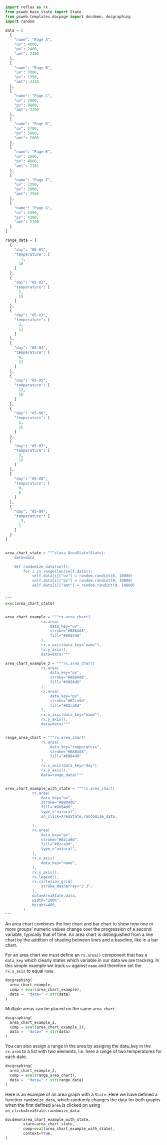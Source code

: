 ```python exec
import reflex as rx
from pcweb.base_state import State
from pcweb.templates.docpage import docdemo, docgraphing
import random

data = [
  {
    "name": "Page A",
    "uv": 4000,
    "pv": 2400,
    "amt": 2400
  },
  {
    "name": "Page B",
    "uv": 3000,
    "pv": 1398,
    "amt": 2210
  },
  {
    "name": "Page C",
    "uv": 2000,
    "pv": 9800,
    "amt": 2290
  },
  {
    "name": "Page D",
    "uv": 2780,
    "pv": 3908,
    "amt": 2000
  },
  {
    "name": "Page E",
    "uv": 1890,
    "pv": 4800,
    "amt": 2181
  },
  {
    "name": "Page F",
    "uv": 2390,
    "pv": 3800,
    "amt": 2500
  },
  {
    "name": "Page G",
    "uv": 3490,
    "pv": 4300,
    "amt": 2100
  }
]

range_data = [
  {
    "day": "05-01",
    "temperature": [
      -1,
      10
    ]
  },
  {
    "day": "05-02",
    "temperature": [
      2,
      15
    ]
  },
  {
    "day": "05-03",
    "temperature": [
      3,
      12
    ]
  },
  {
    "day": "05-04",
    "temperature": [
      4,
      12
    ]
  },
  {
    "day": "05-05",
    "temperature": [
      12,
      16
    ]
  },
  {
    "day": "05-06",
    "temperature": [
      5,
      16
    ]
  },
  {
    "day": "05-07",
    "temperature": [
      3,
      12
    ]
  },
  {
    "day": "05-08",
    "temperature": [
      0,
      8
    ]
  },
  {
    "day": "05-09",
    "temperature": [
      -3,
      5
    ]
  }
]


area_chart_state = """class AreaState(State):
    data=data

    def randomize_data(self):
        for i in range(len(self.data)):
            self.data[i]["uv"] = random.randint(0, 10000)
            self.data[i]["pv"] = random.randint(0, 10000)
            self.data[i]["amt"] = random.randint(0, 10000)


"""
exec(area_chart_state)


area_chart_example = """rx.area_chart(
                rx.area(
                    data_key="uv",
                    stroke="#8884d8",
                    fill="#8884d8"
                ), 
                rx.x_axis(data_key="name"), 
                rx.y_axis(),
                data=data)"""

area_chart_example_2 = """rx.area_chart(
                rx.area(
                    data_key="uv",
                    stroke="#8884d8",
                    fill="#8884d8"
                ), 
                rx.area(
                    data_key="pv",
                    stroke="#82ca9d",
                    fill="#82ca9d"
                ), 
                rx.x_axis(data_key="name"), 
                rx.y_axis(),
                data=data)"""


range_area_chart = """rx.area_chart(
                rx.area(
                    data_key="temperature",
                    stroke="#8884d8",
                    fill="#8884d8"
                ), 
                rx.x_axis(data_key="day"), 
                rx.y_axis(),
                data=range_data)"""


area_chart_example_with_state = """rx.area_chart(
            rx.area(
                data_key="uv",
                stroke="#8884d8",
                fill="#8884d8",
                type_="natural",
                on_click=AreaState.randomize_data,

            ),
            rx.area(
                data_key="pv",
                stroke="#82ca9d", 
                fill="#82ca9d",
                type_="natural",
            ),
            rx.x_axis(
                data_key="name",
            ),
            rx.y_axis(), 
            rx.legend(),
            rx.cartesian_grid(
                stroke_dasharray="3 3",
            ),
            data=AreaState.data,
            width="100%",
            height=400,
        ) 
"""

```

An area chart combines the line chart and bar chart to show how one or more groups’ numeric values change over the progression of a second variable, typically that of time. An area chart is distinguished from a line chart by the addition of shading between lines and a baseline, like in a bar chart.

For an area chart we must define an `rx.area()` component that has a `data_key` which clearly states which variable in our data we are tracking. In this simple example we track `uv` against `name` and therefore set the `rx.x_axis` to equal `name`.

```python eval
docgraphing(
  area_chart_example, 
  comp = eval(area_chart_example),
  data =  "data=" + str(data)
)
```

Multiple areas can be placed on the same `area_chart`.

```python eval
docgraphing(
  area_chart_example_2, 
  comp = eval(area_chart_example_2),
  data =  "data=" + str(data)
)
```

You can also assign a range in the area by assiging the data_key in the `rx.area` to a list with two elements, i.e. here a range of two temperatures for each date.

```python eval
docgraphing(
  area_chart_example_2, 
  comp = eval(range_area_chart),
  data =  "data=" + str(range_data)
)
```

Here is an example of an area graph with a `State`. Here we have defined a function `randomize_data`, which randomly changes the data for both graphs when the first defined `area` is clicked on using `on_click=AreaState.randomize_data`.

```python eval
docdemo(area_chart_example_with_state,
        state=area_chart_state,
        comp=eval(area_chart_example_with_state),
        context=True,
)
```